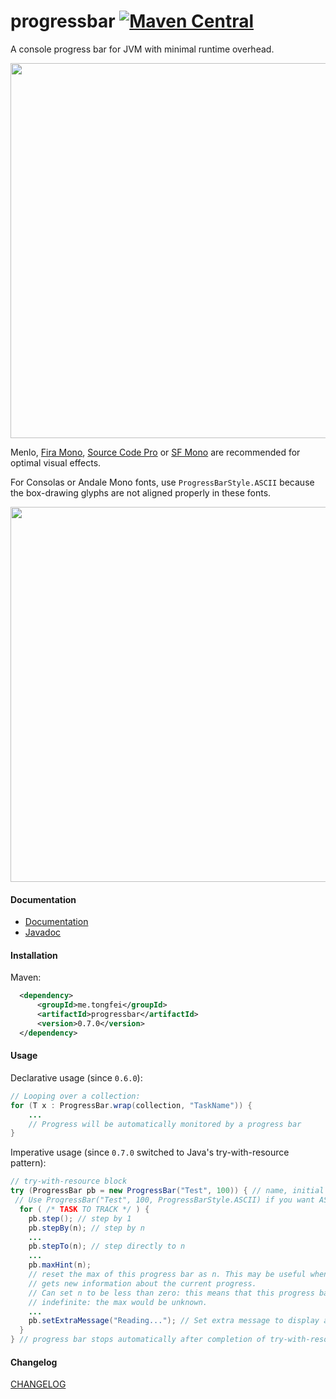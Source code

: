 # progressbar [![Maven Central](https://img.shields.io/maven-central/v/me.tongfei/progressbar.svg?style=flat-square)](https://maven-badges.herokuapp.com/maven-central/me.tongfei/progressbar)

A console progress bar for JVM with minimal runtime overhead.

<img src="https://i.imgur.com/E4mvuWh.gif" width="600"/>

Menlo, 
[Fira Mono](https://github.com/mozilla/Fira), 
[Source Code Pro](https://github.com/adobe-fonts/source-code-pro) or 
[SF Mono](https://developer.apple.com/fonts/) are recommended for optimal visual effects.

For Consolas or Andale Mono fonts, use `ProgressBarStyle.ASCII` because the box-drawing glyphs are not aligned properly in these fonts.

<img src="https://i.gyazo.com/e01943454443f90c9499c00a6c197a41.gif" width="600"/>

#### Documentation
 - [Documentation](http://ctongfei.github.io/progressbar/)
 - [Javadoc](https://javadoc.io/doc/me.tongfei/progressbar/0.7.0)
 

#### Installation

Maven:

```xml
  <dependency>
      <groupId>me.tongfei</groupId>
      <artifactId>progressbar</artifactId>
      <version>0.7.0</version>
  </dependency>
```

#### Usage
Declarative usage (since `0.6.0`):
```java
// Looping over a collection:
for (T x : ProgressBar.wrap(collection, "TaskName")) {
    ...
    // Progress will be automatically monitored by a progress bar
}
```

Imperative usage (since `0.7.0` switched to Java's try-with-resource pattern):

```java
// try-with-resource block
try (ProgressBar pb = new ProgressBar("Test", 100)) { // name, initial max
 // Use ProgressBar("Test", 100, ProgressBarStyle.ASCII) if you want ASCII output style
  for ( /* TASK TO TRACK */ ) {
    pb.step(); // step by 1
    pb.stepBy(n); // step by n
    ...
    pb.stepTo(n); // step directly to n
    ...
    pb.maxHint(n);
    // reset the max of this progress bar as n. This may be useful when the program
    // gets new information about the current progress.
    // Can set n to be less than zero: this means that this progress bar would become
    // indefinite: the max would be unknown.
    ...
    pb.setExtraMessage("Reading..."); // Set extra message to display at the end of the bar
  }
} // progress bar stops automatically after completion of try-with-resource block
```

#### Changelog
[CHANGELOG](https://github.com/ctongfei/progressbar/blob/master/docs/changelog.md)
